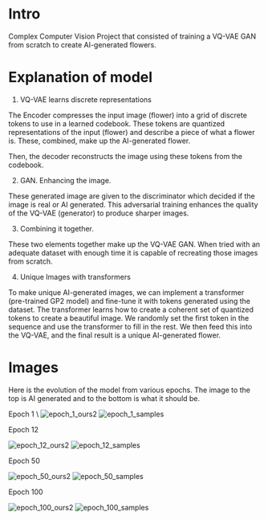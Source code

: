 # Intro 
Complex Computer Vision Project that consisted of training a VQ-VAE GAN from scratch to create AI-generated flowers.


# Explanation of model

1. VQ-VAE learns discrete representations

The Encoder compresses the input image (flower) into a grid of discrete tokens to use in a learned codebook.
These tokens are quantized representations of the input (flower) and describe a piece of what a flower is. These, combined, make up the AI-generated flower. 

Then, the decoder reconstructs the image using these tokens from the codebook.

2. GAN. Enhancing the image.

These generated image are given to the discriminator which decided if the image is real or AI generated.
This adversarial training enhances the quality of the VQ-VAE (generator) to produce sharper images.

3. Combining it together.

These two elements together make up the VQ-VAE GAN. When tried with an adequate dataset with enough time it is capable of recreating those images from scratch. 

4. Unique Images with transformers 

To make unique AI-generated images, we can implement a transformer (pre-trained GP2 model) and fine-tune it with tokens generated using the dataset. The transformer learns how to create a coherent set of quantized tokens to create a beautiful image. 
We randomly set the first token in the sequence and use the transformer to fill in the rest. We then feed this into the VQ-VAE, and the final result is a unique AI-generated flower. 




# Images
Here is the evolution of the model from various epochs. The image to the top is AI generated and to the bottom is what it should be.

Epoch 1
\\
![epoch_1_ours2](https://github.com/user-attachments/assets/1b311e1d-ee8a-4dc6-8e98-c40a36055f9d)
![epoch_1_samples](https://github.com/user-attachments/assets/789505a7-993e-4996-8c67-f658af144527)


Epoch 12

![epoch_12_ours2](https://github.com/user-attachments/assets/9c07ca4f-206e-4767-a31e-1d82a1bc86a6)
![epoch_12_samples](https://github.com/user-attachments/assets/0516752a-cd88-434e-868a-7dced5f69b54)


Epoch 50

![epoch_50_ours2](https://github.com/user-attachments/assets/c122c8dd-0181-48aa-a85b-d18314344a5d)
![epoch_50_samples](https://github.com/user-attachments/assets/e1c5f972-8dd7-4604-b68f-3db594a5012b)


Epoch 100

![epoch_100_ours2](https://github.com/user-attachments/assets/866074b2-c43a-4cb2-8e81-1499fc650808)
![epoch_100_samples](https://github.com/user-attachments/assets/80e778c9-aa7a-43a8-b392-4c420cff5f06)




